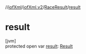 //[iofXml](../../../index.md)/[iofXml.v2](../index.md)/[RaceResult](index.md)/[result](result.md)

# result

[jvm]\
protected open var [result](result.md): [Result](../-result/index.md)
